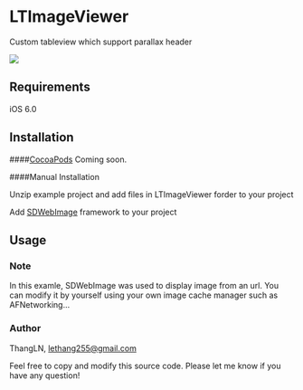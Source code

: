 # LTImageViewer
Custom tableview which support parallax header

![](https://github.com/apolo2/LTImageViewer/blob/master/LTImageViewer.gif)

## Requirements
iOS 6.0

## Installation

####[CocoaPods](http://cocoapods.org)
Coming soon.

####Manual Installation

Unzip example project and add files in LTImageViewer forder to your project

Add [SDWebImage](https://github.com/rs/SDWebImage) framework to your project

## Usage



### Note

In this examle, SDWebImage was used to display image from an url. You can modify it by yourself using your own image cache manager such as AFNetworking...

### Author

ThangLN, lethang255@gmail.com

Feel free to copy and modify this source code. Please let me know if you have any question!